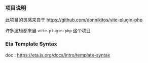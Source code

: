 ### 项目说明

此项目的灵感来自于 https://github.com/donnikitos/vite-plugin-php

许多逻辑都来自 `vite-plugin-php` 这个项目





### Eta Template Syntax

doc : https://eta.js.org/docs/intro/template-syntax